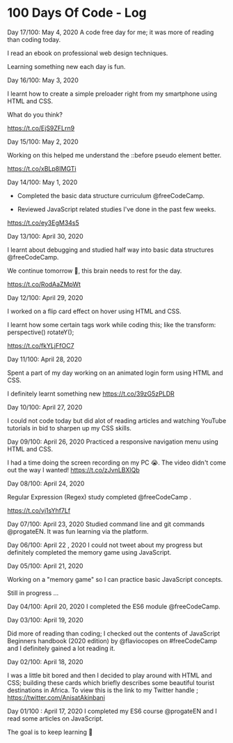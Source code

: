 # 100 Days Of Code - Log

Day 17/100: May 4, 2020
A code free day for me; it was more of reading than coding today.

I read an ebook on professional web design techniques.

Learning something new each day is fun.


Day 16/100: May 3, 2020

I learnt how to create a simple preloader right from my smartphone using HTML and CSS.

What do you think?

https://t.co/EjS9ZFLrn9


Day 15/100: May 2, 2020

Working on this helped me understand the ::before pseudo element better.

https://t.co/xBLp8IMGTi



Day 14/100: May 1, 2020

- Completed the basic data structure curriculum @freeCodeCamp.

- Reviewed JavaScript related studies I've done in the past few weeks.

https://t.co/ey3EgM34s5



Day 13/100: April 30, 2020

I learnt about debugging and studied half way into basic data structures @freeCodeCamp.

We continue tomorrow 💪, this brain needs to rest for the day.

https://t.co/RodAaZMpWt




Day 12/100: April 29, 2020

I worked on a flip card effect on hover using HTML and CSS.

I learnt how some certain tags work  while coding this; like the  transform: perspective() rotateY();

https://t.co/fkYLjFfOC7




Day 11/100: April 28, 2020

Spent a part of my day working on an animated login form using HTML and CSS.

I definitely learnt something new 
https://t.co/39zG5zPLDR



Day 10/100: April 27, 2020

I could not code today but did alot of reading articles and watching YouTube tutorials in bid to sharpen up my CSS skills.



Day 09/100: April 26, 2020
Practiced a responsive navigation menu using HTML and CSS.

I had a time doing the screen recording on my PC 😭. The video didn't come out the way I wanted!
https://t.co/zJvnLBXlQb



Day 08/100: April 24, 2020

Regular Expression (Regex) study completed @freeCodeCamp .

https://t.co/vj1sYhf7Lf



Day 07/100: April 23, 2020
Studied command line and git commands @progateEN. It was fun learning via the platform.



Day 06/100: April 22 , 2020
I could not tweet about my progress but definitely completed the memory game using JavaScript.



Day 05/100: April 21, 2020

Working on a "memory game" so I can practice basic JavaScript concepts.

Still in progress ...



Day 04/100: April 20, 2020
I completed the ES6 module @freeCodeCamp. 



Day 03/100: April 19, 2020

Did more of reading than coding; I  checked out the contents of JavaScript Beginners handbook (2020 edition) by @flaviocopes on #freeCodeCamp and I definitely gained a lot reading it.



Day 02/100: April 18, 2020

I was a little bit bored and then I decided to play around with HTML and CSS; building these cards which briefly describes some beautiful tourist destinations in Africa. To view this is the link to my Twitter handle ; https://twitter.com/AnisatAkinbani



Day 01/100 : April 17, 2020
I completed my ES6 course @progateEN and I read some articles on JavaScript.

The goal is to keep learning 💪


